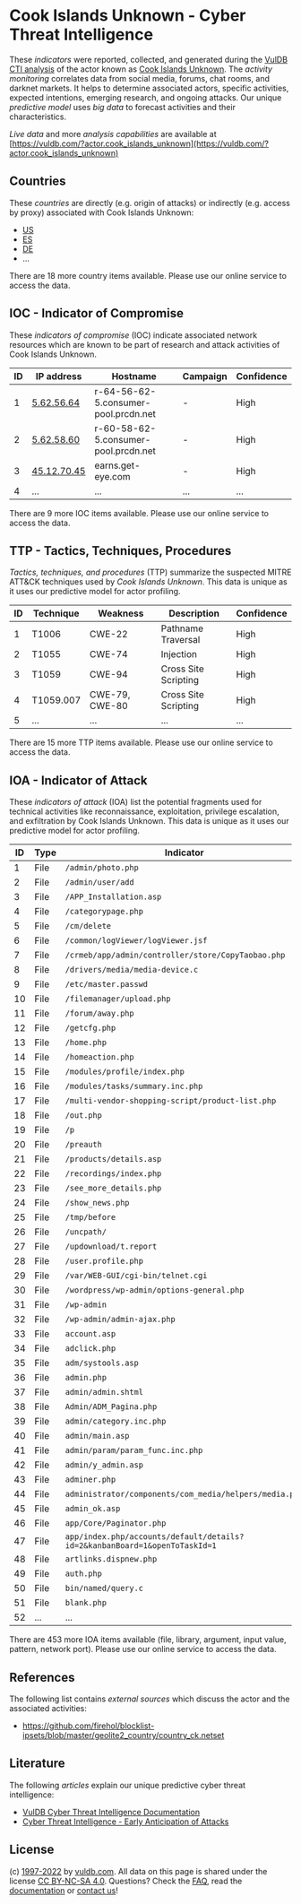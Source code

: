 # Cook Islands Unknown - Cyber Threat Intelligence

These _indicators_ were reported, collected, and generated during the [VulDB CTI analysis](https://vuldb.com/?kb.cti) of the actor known as [Cook Islands Unknown](https://vuldb.com/?actor.cook_islands_unknown). The _activity monitoring_ correlates data from social media, forums, chat rooms, and darknet markets. It helps to determine associated actors, specific activities, expected intentions, emerging research, and ongoing attacks. Our unique _predictive model_ uses _big data_ to forecast activities and their characteristics.

_Live data_ and more _analysis capabilities_ are available at [https://vuldb.com/?actor.cook_islands_unknown](https://vuldb.com/?actor.cook_islands_unknown)

## Countries

These _countries_ are directly (e.g. origin of attacks) or indirectly (e.g. access by proxy) associated with Cook Islands Unknown:

* [US](https://vuldb.com/?country.us)
* [ES](https://vuldb.com/?country.es)
* [DE](https://vuldb.com/?country.de)
* ...

There are 18 more country items available. Please use our online service to access the data.

## IOC - Indicator of Compromise

These _indicators of compromise_ (IOC) indicate associated network resources which are known to be part of research and attack activities of Cook Islands Unknown.

ID | IP address | Hostname | Campaign | Confidence
-- | ---------- | -------- | -------- | ----------
1 | [5.62.56.64](https://vuldb.com/?ip.5.62.56.64) | r-64-56-62-5.consumer-pool.prcdn.net | - | High
2 | [5.62.58.60](https://vuldb.com/?ip.5.62.58.60) | r-60-58-62-5.consumer-pool.prcdn.net | - | High
3 | [45.12.70.45](https://vuldb.com/?ip.45.12.70.45) | earns.get-eye.com | - | High
4 | ... | ... | ... | ...

There are 9 more IOC items available. Please use our online service to access the data.

## TTP - Tactics, Techniques, Procedures

_Tactics, techniques, and procedures_ (TTP) summarize the suspected MITRE ATT&CK techniques used by _Cook Islands Unknown_. This data is unique as it uses our predictive model for actor profiling.

ID | Technique | Weakness | Description | Confidence
-- | --------- | -------- | ----------- | ----------
1 | T1006 | CWE-22 | Pathname Traversal | High
2 | T1055 | CWE-74 | Injection | High
3 | T1059 | CWE-94 | Cross Site Scripting | High
4 | T1059.007 | CWE-79, CWE-80 | Cross Site Scripting | High
5 | ... | ... | ... | ...

There are 15 more TTP items available. Please use our online service to access the data.

## IOA - Indicator of Attack

These _indicators of attack_ (IOA) list the potential fragments used for technical activities like reconnaissance, exploitation, privilege escalation, and exfiltration by Cook Islands Unknown. This data is unique as it uses our predictive model for actor profiling.

ID | Type | Indicator | Confidence
-- | ---- | --------- | ----------
1 | File | `/admin/photo.php` | High
2 | File | `/admin/user/add` | High
3 | File | `/APP_Installation.asp` | High
4 | File | `/categorypage.php` | High
5 | File | `/cm/delete` | Medium
6 | File | `/common/logViewer/logViewer.jsf` | High
7 | File | `/crmeb/app/admin/controller/store/CopyTaobao.php` | High
8 | File | `/drivers/media/media-device.c` | High
9 | File | `/etc/master.passwd` | High
10 | File | `/filemanager/upload.php` | High
11 | File | `/forum/away.php` | High
12 | File | `/getcfg.php` | Medium
13 | File | `/home.php` | Medium
14 | File | `/homeaction.php` | High
15 | File | `/modules/profile/index.php` | High
16 | File | `/modules/tasks/summary.inc.php` | High
17 | File | `/multi-vendor-shopping-script/product-list.php` | High
18 | File | `/out.php` | Medium
19 | File | `/p` | Low
20 | File | `/preauth` | Medium
21 | File | `/products/details.asp` | High
22 | File | `/recordings/index.php` | High
23 | File | `/see_more_details.php` | High
24 | File | `/show_news.php` | High
25 | File | `/tmp/before` | Medium
26 | File | `/uncpath/` | Medium
27 | File | `/updownload/t.report` | High
28 | File | `/user.profile.php` | High
29 | File | `/var/WEB-GUI/cgi-bin/telnet.cgi` | High
30 | File | `/wordpress/wp-admin/options-general.php` | High
31 | File | `/wp-admin` | Medium
32 | File | `/wp-admin/admin-ajax.php` | High
33 | File | `account.asp` | Medium
34 | File | `adclick.php` | Medium
35 | File | `adm/systools.asp` | High
36 | File | `admin.php` | Medium
37 | File | `admin/admin.shtml` | High
38 | File | `Admin/ADM_Pagina.php` | High
39 | File | `admin/category.inc.php` | High
40 | File | `admin/main.asp` | High
41 | File | `admin/param/param_func.inc.php` | High
42 | File | `admin/y_admin.asp` | High
43 | File | `adminer.php` | Medium
44 | File | `administrator/components/com_media/helpers/media.php` | High
45 | File | `admin_ok.asp` | Medium
46 | File | `app/Core/Paginator.php` | High
47 | File | `app/index.php/accounts/default/details?id=2&kanbanBoard=1&openToTaskId=1` | High
48 | File | `artlinks.dispnew.php` | High
49 | File | `auth.php` | Medium
50 | File | `bin/named/query.c` | High
51 | File | `blank.php` | Medium
52 | ... | ... | ...

There are 453 more IOA items available (file, library, argument, input value, pattern, network port). Please use our online service to access the data.

## References

The following list contains _external sources_ which discuss the actor and the associated activities:

* https://github.com/firehol/blocklist-ipsets/blob/master/geolite2_country/country_ck.netset

## Literature

The following _articles_ explain our unique predictive cyber threat intelligence:

* [VulDB Cyber Threat Intelligence Documentation](https://vuldb.com/?kb.cti)
* [Cyber Threat Intelligence - Early Anticipation of Attacks](https://www.scip.ch/en/?labs.20201022)

## License

(c) [1997-2022](https://vuldb.com/?kb.changelog) by [vuldb.com](https://vuldb.com/?kb.about). All data on this page is shared under the license [CC BY-NC-SA 4.0](https://creativecommons.org/licenses/by-nc-sa/4.0/). Questions? Check the [FAQ](https://vuldb.com/?kb.faq), read the [documentation](https://vuldb.com/?kb) or [contact us](https://vuldb.com/?contact)!
